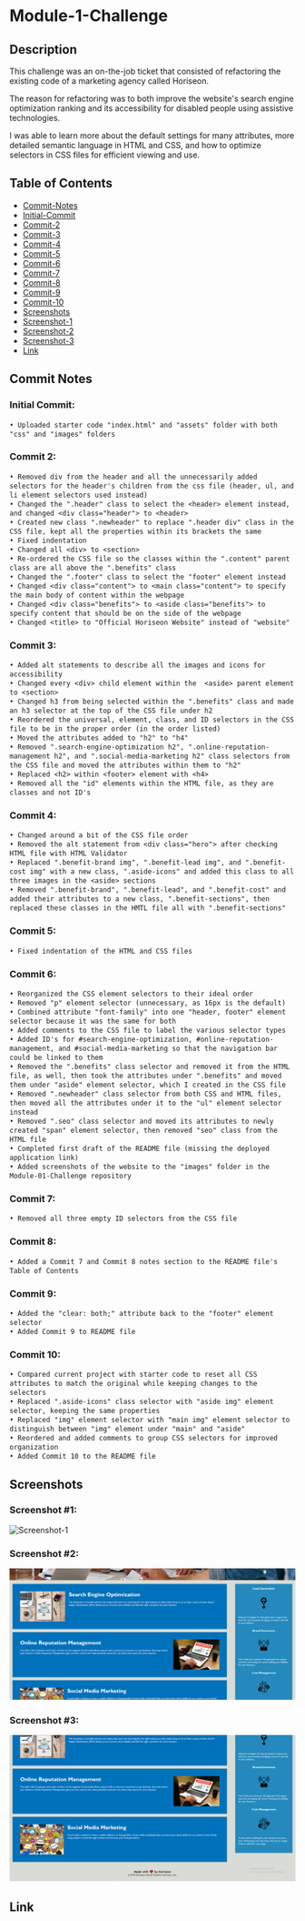 # Module-1-Challenge

## Description

This challenge was an on-the-job ticket that consisted of refactoring the existing code of a marketing agency called Horiseon.

The reason for refactoring was to both improve the website's search engine optimization ranking and its accessibility for disabled people using assistive technologies.

I was able to learn more about the default settings for many attributes, more detailed semantic language in HTML and CSS, and how to optimize selectors in CSS files for efficient viewing and use.

## Table of Contents
- [Commit-Notes](#commit-notes)
- [Initial-Commit](#initial-commit)
- [Commit-2](#commit-2)
- [Commit-3](#commit-3)
- [Commit-4](#commit-4)
- [Commit-5](#commit-5)
- [Commit-6](#commit-6)
- [Commit-7](#commit-7)
- [Commit-8](#commit-8)
- [Commit-9](#commit-9)
- [Commit-10](#commit-10)
- [Screenshots](#screenshots)
- [Screenshot-1](#screenshot-1)
- [Screenshot-2](#screenshot-2)
- [Screenshot-3](#screenshot-3)
- [Link](#link)

## Commit Notes

### Initial Commit:
	• Uploaded starter code "index.html" and "assets" folder with both "css" and "images" folders

### Commit 2:
	• Removed div from the header and all the unnecessarily added selectors for the header's children from the css file (header, ul, and li element selectors used instead)
	• Changed the ".header" class to select the <header> element instead, and changed <div class="header"> to <header>
	• Created new class ".newheader" to replace ".header div" class in the CSS file, kept all the properties within its brackets the same
	• Fixed indentation
	• Changed all <div> to <section>
	• Re-ordered the CSS file so the classes within the ".content" parent class are all above the ".benefits" class
	• Changed the ".footer" class to select the "footer" element instead
	• Changed <div class="content"> to <main class="content"> to specify the main body of content within the webpage
	• Changed <div class="benefits"> to <aside class="benefits"> to specify content that should be on the side of the webpage
	• Changed <title> to "Official Horiseon Website" instead of "website"

### Commit 3:
	• Added alt statements to describe all the images and icons for accessibility
	• Changed every <div> child element within the  <aside> parent element to <section>
	• Changed h3 from being selected within the ".benefits" class and made an h3 selector at the top of the CSS file under h2
	• Reordered the universal, element, class, and ID selectors in the CSS file to be in the proper order (in the order listed)
	• Moved the attributes added to "h2" to "h4"
	• Removed ".search-engine-optimization h2", ".online-reputation-management h2", and ".social-media-marketing h2" class selectors from the CSS file and moved the attributes within them to "h2"
	• Replaced <h2> within <footer> element with <h4>
	• Removed all the "id" elements within the HTML file, as they are classes and not ID's

### Commit 4:
	• Changed around a bit of the CSS file order
	• Removed the alt statement from <div class="hero"> after checking HTML file with HTML Validator
	• Replaced ".benefit-brand img", ".benefit-lead img", and ".benefit-cost img" with a new class, ".aside-icons" and added this class to all three images in the <aside> sections
	• Removed ".benefit-brand", ".benefit-lead", and ".benefit-cost" and added their attributes to a new class, ".benefit-sections", then replaced these classes in the HMTL file all with ".benefit-sections"

### Commit 5:
	• Fixed indentation of the HTML and CSS files

### Commit 6:
	• Reorganized the CSS element selectors to their ideal order
	• Removed "p" element selector (unnecessary, as 16px is the default)
	• Combined attribute "font-family" into one "header, footer" element selector because it was the same for both
	• Added comments to the CSS file to label the various selector types
	• Added ID's for #search-engine-optimization, #online-reputation-management, and #social-media-marketing so that the navigation bar could be linked to them
	• Removed the ".benefits" class selector and removed it from the HTML file, as well, then took the attributes under ".benefits" and moved them under "aside" element selector, which I created in the CSS file
	• Removed ".newheader" class selector from both CSS and HTML files, then moved all the attributes under it to the "ul" element selector instead
	• Removed ".seo" class selector and moved its attributes to newly created "span" element selector, then removed "seo" class from the HTML file
	• Completed first draft of the README file (missing the deployed application link)
    • Added screenshots of the website to the "images" folder in the Module-01-Challenge repository

### Commit 7:
    • Removed all three empty ID selectors from the CSS file

### Commit 8:
    • Added a Commit 7 and Commit 8 notes section to the README file's Table of Contents

### Commit 9:
    • Added the "clear: both;" attribute back to the "footer" element selector
	• Added Commit 9 to README file

### Commit 10:
    • Compared current project with starter code to reset all CSS attributes to match the original while keeping changes to the selectors
	• Replaced ".aside-icons" class selector with "aside img" element selector, keeping the same properties
	• Replaced "img" element selector with "main img" element selector to distinguish between "img" element under "main" and "aside"
	• Reordered and added comments to group CSS selectors for improved organization
	• Added Commit 10 to the README file

## Screenshots

### Screenshot #1:

![Screenshot-1](./assets/images/Module-01-Challenge-Screenshot-1.PNG)

### Screenshot #2:

![Screenshot-2](./assets/images/Module-01-Challenge-Screenshot-2.PNG)

### Screenshot #3:

![Screenshot-3](./assets/images/Module-01-Challenge-Screenshot-3.PNG)

## Link

